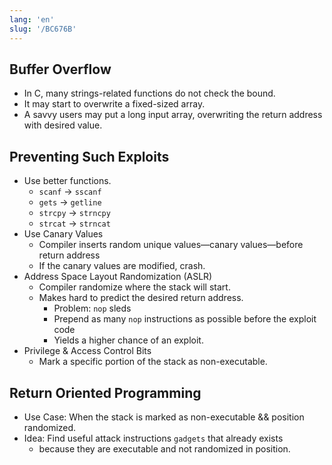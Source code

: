 ```yaml
---
lang: 'en'
slug: '/BC676B'
---
```


## Buffer Overflow

- In C, many strings-related functions do not check the bound.
- It may start to overwrite a fixed-sized array.
- A savvy users may put a long input array, overwriting the return address with desired value.

## Preventing Such Exploits

- Use better functions.
  - `scanf` → `sscanf`
  - `gets` → `getline`
  - `strcpy` → `strncpy`
  - `strcat` → `strncat`
- Use Canary Values
  - Compiler inserts random unique values—canary values—before return address
  - If the canary values are modified, crash.
- Address Space Layout Randomization (ASLR)
  - Compiler randomize where the stack will start.
  - Makes hard to predict the desired return address.
    - Problem: `nop` sleds
    - Prepend as many `nop` instructions as possible before the exploit code
    - Yields a higher chance of an exploit.
- Privilege & Access Control Bits
  - Mark a specific portion of the stack as non-executable.

## Return Oriented Programming

- Use Case: When the stack is marked as non-executable && position randomized.
- Idea: Find useful attack instructions `gadgets` that already exists
  - because they are executable and not randomized in position.
